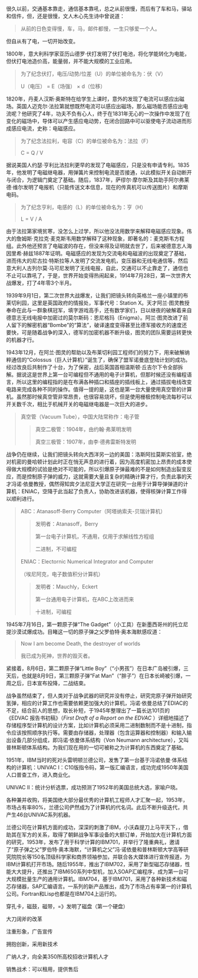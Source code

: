 很久以前，交通基本靠走，通信基本靠吼，总之从前很慢，而后有了车和马，驿站和信件，但，还是很慢，文人木心先生诗中曾说道：

> 从前的日色变得慢，车，马，邮件都慢，一生只够爱一个人。



但自从有了电，一切开始改变。



1800年，意大利科学家亚历山德罗·伏打发明了伏打电池，将化学能转化为电能，但伏打电池造价高，能量弱，并不能大规模的工业应用。



> 为了纪念伏打，电压/动势/位差（U）的单位被命名为：伏（V）
>
> U（电压） = E（场强） × d（位移）



1820年，丹麦人汉斯·奥斯特在给学生上课时，意外的发现了电流可以感应出磁场。英国人迈克尔·法拉第就想既然电流可以感应出磁场，那么磁场能否感应出电流呢？他研究了4年，功夫不负有心人，终于在1831年无心的一次操作中发现了在变化的磁场中，导体可以产生感应电动势，在闭合回路中可以驱使电子流动进而形成感应电流，史称：电磁感应。



> 为了纪念法拉利，电容（C）的单位被命名为：法拉（F）
>
> C = Q / V



据说美国人约瑟·亨利比法拉利更早的发现了电磁感应，只是没有申请专利。1835年，他发明了电磁继电器，用弹簧片来控制电流是否接通，以此模拟开关自动断开与闭合，为逻辑门奠定了基础。随后，1837年，萨缪尔·摩尔斯及其助手阿尔弗莱德·维尔发明了电报机（只能传送文本信息，现在的传真机可以传送图片）和摩斯电码。



> 为了纪念亨利，电感的（L）的单位被命名为：亨（H）
>
> L = V / A



由于法拉第家境贫寒，没怎么上过学，所以他没法用数学来解释电磁感应现象。伟大的詹姆斯·克拉克·麦克斯韦用数学解释了这种现象，即著名的：麦克斯韦方程组。此外他还预言了电磁波的存在，但没来得及证明就去世了，后来被德意志人海因里希·赫兹1887年证明。电磁感应的发现为交流电和电磁波的出现奠定了基础，进而伟大的尼古拉·特斯拉等人发明了交流发电机，变压器和无线电通信等，然后意大利人古列尔莫·马可尼发明了无线电报，自此，交通可以不止靠走了，通信也不止可以靠吼了，于是，世界开始变得热闹起来，1914年7月28日，第一次世界大战爆发，打了4年零3个半月。



1939年9月1日，第二次世界大战爆发，让我们把镜头转向英格兰一座小镇里的布莱切利园，这里是英国政府的情报处，军事代号：Station X。天才阿兰·图灵教授奉命在此与一群象棋冠军，填字游戏高手，还有数学家们，日以继夜的破解着来自德意志无线电报中加密过的莫尔斯码：恩尼格玛（Enigma）。阿兰·图灵改进了前人留下的解密机器“Bombe”的“算法”，破译速度变得甚至比德军接收方的速度还要快，可是随着战争的深入，德军的加密机器不断升级，图灵的团队需要运转更快的机器才行。



1943年12月，在阿兰·图灵的帮助以及布莱切利园工程师们的努力下，用来破解纳粹通信的“Colossus（巨人计算机）”诞生了，确保了盟军诺曼底登陆计划的成功。经过改良后共制作了十台，为了保密，战后英国首相温斯顿·丘吉尔下令全部拆解。据说这是世界上第一台可编程但不通用的电子计算机，但那时候还没有编程语言，所以这里的编程指的是在布满各种插口和插座的插线板上，通过插拔电线改变电路来完成各种不同的操作。值得一提的是，这也是第一台大量使用真空管的计算机。虽然那时候真空管非常昂贵，也很容易烧坏，但是使用栅极控制电流每秒可以开关数千次，相比于机械开关的电磁继电器是一次巨大的进步。



> 真空管（Vacuum Tube），中国大陆常称作：电子管
>
> > 真空二极管：1904年，由约翰·弗莱明发明
> >
> > 真空三极管：1907年，由李·德弗雷斯特发明



战争仍在继续，让我们把镜头转向大西洋另一边的美国：洛斯阿拉莫斯实验室，绝对机密的曼哈顿计划此时正在悄无声息的进行着，因为高度机密加上昂贵的成本使得做大规模的试验是绝对不可能的，所以引爆原子弹最难的不是如何制造出裂变反应，而是控制原子弹的威力，这就需要大量且复杂的精确计算才行，负责此事的天才冯诺·依曼教授，偶然得知宾夕法尼亚大学正在研究一台用于计算导弹弹道的计算机：ENIAC，空降于此当起了负责人，协助改进该机器，使得核弹计算工作得以顺利进行。



> ABC：Atanasoff-Berry Computer（阿塔纳索夫-贝瑞计算机）
>
> > 发明者：Atanasoff，Berry
> >
> > 第一台电子计算机，不通用，仅用于求解线性方程组
> >
> > 二进制，不可编程
>
> 
>
> ENIAC：Electornic Numerical Integrator and Computer
>
> （埃尼阿克，电子数值积分计算机）
>
> > 发明者：Mauchly，Eckert
> >
> > 第一台通用电子计算机，在ABC上改进而来
> >
> > 十进制，可编程



1945年7月16日，第一颗原子弹“The Gadget”（小工具）在新墨西哥州的托立尼提沙漠试爆成功。目睹这一切的原子弹之父罗伯特·奥本海默感叹道：

> Now I am become Death, the destroyer of worlds
>
> 我已成为死神，世界的毁灭者。

紧接着，8月6日，第二颗原子弹“Little Boy”（“小男孩”）在日本广岛被引爆，三天后，也就是8月9日，第三颗原子弹“Fat Man”（“胖子”）在日本长崎被引爆，一周之后，日本宣布投降，二战结束。



战争虽然结束了，但人类对于战争武器的研究并没有停止，研究完原子弹开始研究氢弹，相应的计算工作也需要依赖更加强大的计算机，冯诺·依曼总结了EDIAC的不足，结合前人的思想，取长补短，于1945年整理出了一篇长达101页的《EDVAC 报告书初稿》（*First Draft of a Report on the EDVAC* ）详细地描述了存储程序型计算机的设计方案，比如计算机必须采用二进制数制而不是十进制，指令应该按照顺序执行等。需要由存储器，处理器（包含运算器和控制器）和输入输出设备几部分组成，即冯诺·依曼体系结构（Von Neumann architecture），又叫普林斯顿体系结构。为我们现在用的一切可被称之为计算机的东西奠定了基础。



1951年，IBM当时的死对头雷明顿兰德公司，发售了第一台基于冯诺依曼·体系结构的计算机：UNIVAC I：C10版指令码，第一版汇编语言，成功完成1950年美国人口普查工作，进入商业化。

UNIVAC Ⅱ：统计分析选票，成功预测了1952年的美国总统大选，家喻户晓。

各种兼并收购，将美国绝大部分最优秀的计算机工程师人才汇聚一起，1953年，市场占有率80%，兰德公司俨然成为了计算机的代名词。此后不断升级迭代，共产生46台UNIVAC系列机器。



兰德公司在计算机方面的成功，深深的刺激了IBM，小沃森提刀上马平天下，，借助其在军方的关系，取得了朝鲜战争军事设备的大额订单，开始加大在计算机方面的研究，1953年，发布了用于科学计算的IBM701，并举行了隆重典礼，邀请了“原子弹之父”罗伯特·奥本海默，“计算机之父”冯·诺依曼和普林斯顿大学高等研究院院长等150名顶级科学家和商界领袖参加，并联合各大媒体进行宣传报道，为IBM计算机打开市场。随后1955年，推出了IBM702，采用了新型磁芯存储器，性能大大提升，还推出了IBM650系列中型机，加入SOAP汇编程序，成为第一台可大规模批量生产的通用计算机。IBM704，基于IBM701，采用了各种新技术和磁芯存储器，SAP汇编语言。一系列的新产品推出，成为了市场占有率第一的计算机公司。Fortran和Lisp也都是在IBM704上运行的。

穿孔卡，磁鼓，磁带，=》发明了磁盘（第一个硬盘）

大刀阔斧的改革

注重形象，广告宣传

拥抱创新，采用新技术

广纳人才，向全美350所高校招收计算机人才

销售战术：可以租用，提供售后
